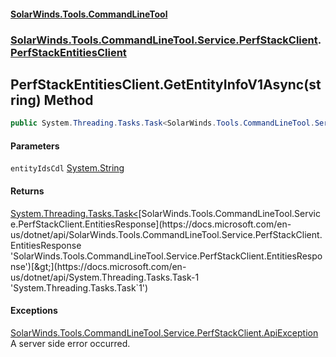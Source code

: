 #### [SolarWinds.Tools.CommandLineTool](index.md 'index')
### [SolarWinds.Tools.CommandLineTool.Service.PerfStackClient](index.md#SolarWinds.Tools.CommandLineTool.Service.PerfStackClient 'SolarWinds.Tools.CommandLineTool.Service.PerfStackClient').[PerfStackEntitiesClient](PerfStackEntitiesClient.md 'SolarWinds.Tools.CommandLineTool.Service.PerfStackClient.PerfStackEntitiesClient')

## PerfStackEntitiesClient.GetEntityInfoV1Async(string) Method

```csharp
public System.Threading.Tasks.Task<SolarWinds.Tools.CommandLineTool.Service.PerfStackClient.EntitiesResponse> GetEntityInfoV1Async(string entityIdsCdl);
```
#### Parameters

<a name='SolarWinds.Tools.CommandLineTool.Service.PerfStackClient.PerfStackEntitiesClient.GetEntityInfoV1Async(string).entityIdsCdl'></a>

`entityIdsCdl` [System.String](https://docs.microsoft.com/en-us/dotnet/api/System.String 'System.String')

#### Returns
[System.Threading.Tasks.Task&lt;](https://docs.microsoft.com/en-us/dotnet/api/System.Threading.Tasks.Task-1 'System.Threading.Tasks.Task`1')[SolarWinds.Tools.CommandLineTool.Service.PerfStackClient.EntitiesResponse](https://docs.microsoft.com/en-us/dotnet/api/SolarWinds.Tools.CommandLineTool.Service.PerfStackClient.EntitiesResponse 'SolarWinds.Tools.CommandLineTool.Service.PerfStackClient.EntitiesResponse')[&gt;](https://docs.microsoft.com/en-us/dotnet/api/System.Threading.Tasks.Task-1 'System.Threading.Tasks.Task`1')

#### Exceptions

[SolarWinds.Tools.CommandLineTool.Service.PerfStackClient.ApiException](https://docs.microsoft.com/en-us/dotnet/api/SolarWinds.Tools.CommandLineTool.Service.PerfStackClient.ApiException 'SolarWinds.Tools.CommandLineTool.Service.PerfStackClient.ApiException')  
A server side error occurred.